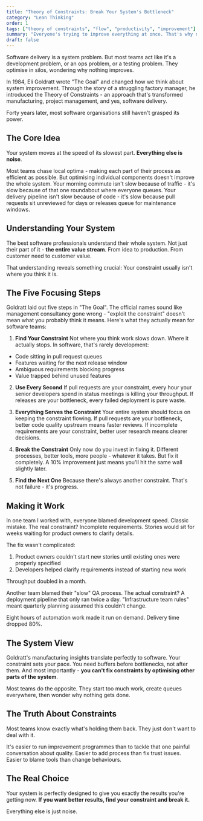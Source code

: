 ```yaml
---
title: "Theory of Constraints: Break Your System's Bottleneck"
category: "Lean Thinking"
order: 1
tags: ["theory of constraints", "flow", "productivity", "improvement"]
summary: "Everyone's trying to improve everything at once. That's why nothing gets better. Small improvements everywhere mean hitting the same walls slightly later. The Theory of Constraints gives you a better way - find what's actually holding you back and fix it properly."
draft: false
---
```


Software delivery is a system problem. But most teams act like it's a development problem, or an ops problem, or a testing problem. They optimise in silos, wondering why nothing improves.

In 1984, Eli Goldratt wrote "The Goal" and changed how we think about system improvement. Through the story of a struggling factory manager, he introduced the Theory of Constraints - an approach that's transformed manufacturing, project management, and yes, software delivery.

Forty years later, most software organisations still haven't grasped its power.

## The Core Idea

Your system moves at the speed of its slowest part. **Everything else is noise**.

Most teams chase local optima - making each part of their process as efficient as possible. But optimising individual components doesn't improve the whole system. Your morning commute isn't slow because of traffic - it's slow because of that one roundabout where everyone queues. Your delivery pipeline isn't slow because of code - it's slow because pull requests sit unreviewed for days or releases queue for maintenance windows.

## Understanding Your System

The best software professionals understand their whole system. Not just their part of it - **the entire value stream**. From idea to production. From customer need to customer value.

That understanding reveals something crucial: Your constraint usually isn't where you think it is.

## The Five Focusing Steps

Goldratt laid out five steps in "The Goal". The official names sound like management consultancy gone wrong - "exploit the constraint" doesn't mean what you probably think it means. Here's what they actually mean for software teams:

1. **Find Your Constraint**
Not where you think work slows down. Where it actually stops. In software, that's rarely development:
- Code sitting in pull request queues
- Features waiting for the next release window
- Ambiguous requirements blocking progress
- Value trapped behind unused features

2. **Use Every Second**
If pull requests are your constraint, every hour your senior developers spend in status meetings is killing your throughput. If releases are your bottleneck, every failed deployment is pure waste.

3. **Everything Serves the Constraint**
Your entire system should focus on keeping the constraint flowing. If pull requests are your bottleneck, better code quality upstream means faster reviews. If incomplete requirements are your constraint, better user research means clearer decisions.

4. **Break the Constraint**
Only now do you invest in fixing it. Different processes, better tools, more people - whatever it takes. But fix it completely. A 10% improvement just means you'll hit the same wall slightly later.

5. **Find the Next One**
Because there's always another constraint. That's not failure - it's progress.

## Making it Work

In one team I worked with, everyone blamed development speed. Classic mistake. The real constraint? Incomplete requirements. Stories would sit for weeks waiting for product owners to clarify details.

The fix wasn't complicated:
1. Product owners couldn't start new stories until existing ones were properly specified
2. Developers helped clarify requirements instead of starting new work

Throughput doubled in a month.

Another team blamed their "slow" QA process. The actual constraint? A deployment pipeline that only ran twice a day. "Infrastructure team rules" meant quarterly planning assumed this couldn't change.

Eight hours of automation work made it run on demand. Delivery time dropped 80%.

## The System View

Goldratt's manufacturing insights translate perfectly to software. Your constraint sets your pace. You need buffers before bottlenecks, not after them. And most importantly - **you can't fix constraints by optimising other parts of the system**.

Most teams do the opposite. They start too much work, create queues everywhere, then wonder why nothing gets done.

## The Truth About Constraints

Most teams know exactly what's holding them back. They just don't want to deal with it.

It's easier to run improvement programmes than to tackle that one painful conversation about quality. Easier to add process than fix trust issues. Easier to blame tools than change behaviours.

## The Real Choice

Your system is perfectly designed to give you exactly the results you're getting now. **If you want better results, find your constraint and break it.**

Everything else is just noise.